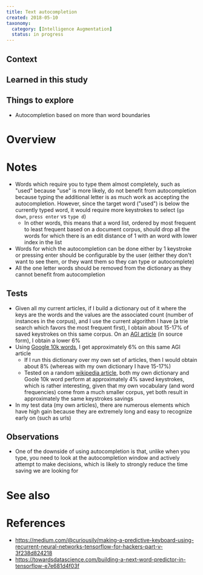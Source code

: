 ```yaml
---
title: Text autocompletion
created: 2018-05-10
taxonomy:
  category: [Intelligence Augmentation]
  status: in progress
---
```


## Context

## Learned in this study

## Things to explore
* Autocompletion based on more than word boundaries

# Overview

# Notes
* Words which require you to type them almost completely, such as "used" because "use" is more likely, do not benefit from autocompletion because typing the additional letter is as much work as accepting the autocompletion. However, since the target word ("used") is below the currently typed word, it would require more keystrokes to select (`go down`, `press enter` vs `type d`)
	* In other words, this means that a word list, ordered by most frequent to least frequent based on a document corpus, should drop all the words for which there is an edit distance of 1 with an word with lower index in the list
* Words for which the autocompletion can be done either by 1 keystroke or pressing enter should be configurable by the user (either they don't want to see them, or they want them so they can type or autocomplete)
* All the one letter words should be removed from the dictionary as they cannot benefit from autocompletion

## Tests
* Given all my current articles, if I build a dictionary out of it where the keys are the words and the values are the associated count (number of instances in the corpus), and I use the current algorithm I have (a trie search which favors the most frequent first), I obtain about 15-17% of saved keystrokes on this same corpus. On an [AGI article](https://en.wikipedia.org/wiki/Artificial_general_intelligence) (in source form), I obtain a lower 6%
* Using [Google 10k words](https://github.com/first20hours/google-10000-english/blob/master/google-10000-english.txt), I get approximately 6% on this same AGI article
	* If I run this dictionary over my own set of articles, then I would obtain about 8% (whereas with my own dictionary I have 15-17%)
	* Tested on a random [wikipedia article](https://en.wikipedia.org/wiki/Cypriot_National_Guard), both my own dictionary and Goole 10k word perform at approximately 4% saved keystrokes, which is rather interesting, given that my own vocabulary (and word frequencies) come from a much smaller corpus, yet both result in approximately the same keystrokes savings
* In my test data (my own articles), there are numerous elements which have high gain because they are extremely long and easy to recognize early on (such as urls)

## Observations
* One of the downside of using autocompletion is that, unlike when you type, you need to look at the autocompletion window and actively attempt to make decisions, which is likely to strongly reduce the time saving we are looking for

# See also

# References
* https://medium.com/@curiousily/making-a-predictive-keyboard-using-recurrent-neural-networks-tensorflow-for-hackers-part-v-3f238d824218
* https://towardsdatascience.com/building-a-next-word-predictor-in-tensorflow-e7e681d4f03f
